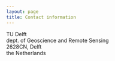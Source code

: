 ```yaml
---
layout: page
title: Contact information
---
```


TU Delft  
dept. of Geoscience and Remote Sensing  
2628CN, Delft  
the Netherlands

